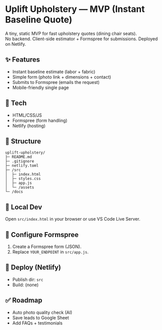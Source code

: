 # Uplift Upholstery — MVP (Instant Baseline Quote)

A tiny, static MVP for fast upholstery quotes (dining chair seats).  
No backend. Client-side estimator + Formspree for submissions. Deployed on Netlify.

## ✨ Features
- Instant baseline estimate (labor + fabric)
- Simple form (photo link + dimensions + contact)
- Submits to Formspree (emails the request)
- Mobile-friendly single page

## 🧱 Tech
- HTML/CSS/JS
- Formspree (form handling)
- Netlify (hosting)

## 📂 Structure
```
uplift-upholstery/
├─ README.md
├─ .gitignore
├─ netlify.toml
├─ /src
│  ├─ index.html
│  ├─ styles.css
│  ├─ app.js
│  └─ /assets
└─ /docs
```

## 🚀 Local Dev
Open `src/index.html` in your browser or use VS Code Live Server.

## 🔧 Configure Formspree
1. Create a Formspree form (JSON).
2. Replace `YOUR_ENDPOINT` in `src/app.js`.

## 🛫 Deploy (Netlify)
- Publish dir: `src`
- Build: (none)

## ✅ Roadmap
- Auto photo quality check (AI)
- Save leads to Google Sheet
- Add FAQs + testimonials